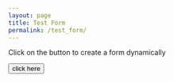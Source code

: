 ```yaml
---
layout: page
title: Test Form
permalink: /test_form/
---
```

 
Click on the button to create a form dynamically 

<button onClick="GFG_Fun()"> click here </button> 

<div id="GFG_DOWN"></div> 

<script> 
var down = document.getElementById("GFG_DOWN");

// Create a break line element 
var br = document.createElement("br");

function GFG_Fun() {
    // Create a form dynamically 
    var form = document.createElement("form");
    form.setAttribute("method", "post");
    form.setAttribute("action", "submit.php");

    // Create an input element for Full Name 
    var FN = document.createElement("input");
    FN.setAttribute("type", "text");
    FN.setAttribute("name", "FullName");
    FN.setAttribute("placeholder", "Full Name");

    // Create an input element for date of birth 
    var DOB = document.createElement("input");
    DOB.setAttribute("type", "text");
    DOB.setAttribute("name", "dob");
    DOB.setAttribute("placeholder", "DOB");

    // Create an input element for emailID 
    var EID = document.createElement("input");
    EID.setAttribute("type", "text");
    EID.setAttribute("name", "emailID");
    EID.setAttribute("placeholder", "E-Mail ID");

    // Create an input element for password 
    var PWD = document.createElement("input");
    PWD.setAttribute("type", "password");
    PWD.setAttribute("name", "password");
    PWD.setAttribute("placeholder", "Password");

    // Create an input element for retype-password 
    var RPWD = document.createElement("input");
    RPWD.setAttribute("type", "password");
    RPWD.setAttribute("name", "reTypePassword");
    RPWD.setAttribute("placeholder", "ReEnter Password");

    // create a submit button 
    var s = document.createElement("input");
    s.setAttribute("type", "submit");
    s.setAttribute("value", "Submit");

    // Append the full name input to the form 
    form.appendChild(FN);

    // Inserting a line break 
    form.appendChild(br.cloneNode());

    // Append the DOB to the form 
    form.appendChild(DOB);
    form.appendChild(br.cloneNode());

    // Append the emailID to the form 
    form.appendChild(EID);
    form.appendChild(br.cloneNode());

    // Append the Password to the form 
    form.appendChild(PWD);
    form.appendChild(br.cloneNode());

    // Append the ReEnterPassword to the form 
    form.appendChild(RPWD);
    form.appendChild(br.cloneNode());

    // Append the submit button to the form 
    form.appendChild(s);

    down.appendChild(form);
}
</script> 
